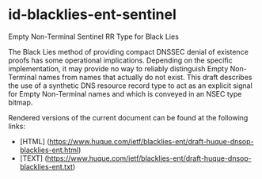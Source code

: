 # id-blacklies-ent-sentinel
Empty Non-Terminal Sentinel RR Type for Black Lies

The Black Lies method of providing compact DNSSEC denial of existence
proofs has some operational implications. Depending on the specific
implementation, it may provide no way to reliably distinguish Empty
Non-Terminal names from names that actually do not exist. This draft
describes the use of a synthetic DNS resource record type to act as an
explicit signal for Empty Non-Terminal names and which is conveyed in
an NSEC type bitmap.

Rendered versions of the current document can be found at the following links:

* [HTML] (https://www.huque.com/ietf/blacklies-ent/draft-huque-dnsop-blacklies-ent.html)
* [TEXT] (https://www.huque.com/ietf/blacklies-ent/draft-huque-dnsop-blacklies-ent.txt)
